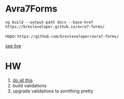 # Avra7Forms

`ng build --output-path docs --base-href https://bresleveloper.github.io/avra7-forms/`

repo: `https://github.com/bresleveloper/avra7-forms/`

[see live](https://bresleveloper.github.io/avra7-forms/)

# HW
1. [do all this](https://angular.io/guide/reactive-forms#validating-form-input)
2. build validations 
3. upgrade validations to somthing pretty
